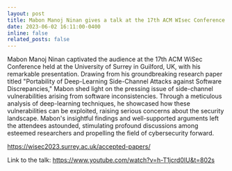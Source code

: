 ```yaml
---
layout: post
title: Mabon Manoj Ninan gives a talk at the 17th ACM WIsec Conference
date: 2023-06-02 16:11:00-0400
inline: false
related_posts: false
---
```


Mabon Manoj Ninan captivated the audience at the 17th ACM WiSec Conference held at the University of Surrey in Guilford, UK, with his remarkable presentation. Drawing from his groundbreaking research paper titled "Portability of Deep-Learning Side-Channel Attacks against Software Discrepancies," Mabon shed light on the pressing issue of side-channel vulnerabilities arising from software inconsistencies. Through a meticulous analysis of deep-learning techniques, he showcased how these vulnerabilities can be exploited, raising serious concerns about the security landscape. Mabon's insightful findings and well-supported arguments left the attendees astounded, stimulating profound discussions among esteemed researchers and propelling the field of cybersecurity forward.

https://wisec2023.surrey.ac.uk/accepted-papers/

Link to the talk: https://www.youtube.com/watch?v=h-T1jcrd0IU&t=802s
